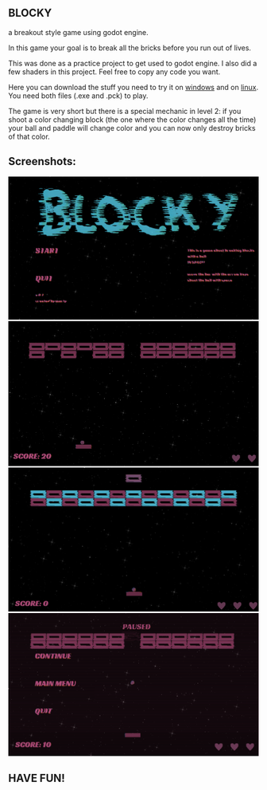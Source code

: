 ## BLOCKY

a breakout style game using godot engine.

In this game your goal is to break all the bricks before you run out of lives.

This was done as a practice project to get used to godot engine. 
I also did a few shaders in this project. 
Feel free to copy any code you want.

Here you can download the stuff you need to try it on [windows](downloads/win/)  and on [linux](downloads/linux/). You need both files (.exe and .pck) to play.

The game is very short but there is a special mechanic in level 2: 
if you shoot a color changing block (the one where the color changes all the time)
your ball and paddle will change color and you can now only destroy bricks of that color.

## Screenshots:

![main menu](./screenshots/main_screen.png)
![level 1](./screenshots/level0.png)
![level 2](./screenshots/level1.png)
![pause screen](./screenshots/paused.png)

## HAVE FUN!
